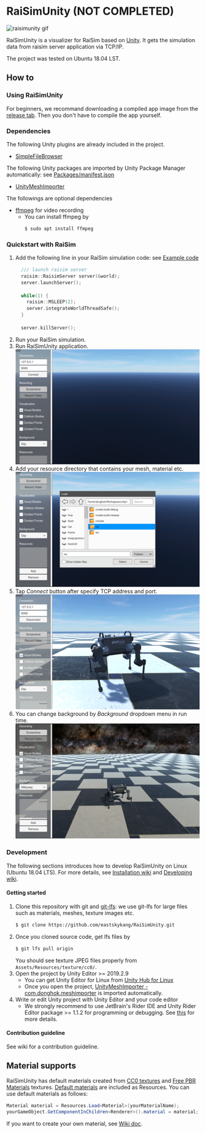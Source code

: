 # RaiSimUnity (NOT COMPLETED) 

![raisimunity gif](Images/raisimunity.gif)
 
RaiSimUnity is a visualizer for RaiSim based on [Unity](https://unity.com/). It gets the simulation data from raisim server application via TCP/IP.

The project was tested on Ubuntu 18.04 LST.

## How to 

### Using RaiSimUnity
For beginners, we recommand downloading a compiled app image from the [release tab](https://github.com/leggedrobotics/RaiSimUnity/releases). Then you don't have to compile the app yourself.

### Dependencies

The following Unity plugins are already included in the project.                
- [SimpleFileBrowser](https://assetstore.unity.com/packages/tools/gui/runtime-file-browser-113006)

The following Unity packages are imported by Unity Package Manager automatically: see [Packages/manifest.json](Packages/manifest.json) 
- [UnityMeshImporter](https://github.com/eastskykang/UnityMeshImporter)

The followings are optional dependencies
- [ffmpeg](https://www.ffmpeg.org/) for video recording
    - You can install ffmpeg by 
        ```sh
        $ sudo apt install ffmpeg
        ``` 

### Quickstart with RaiSim

1. Add the following line in your RaiSim simulation code: see [Example code](https://github.com/leggedrobotics/raisimUnity/tree/master/Examples/src)
    ```cpp
      /// launch raisim server
      raisim::RaisimServer server(&world);
      server.launchServer();
    
      while(1) {
        raisim::MSLEEP(2);
        server.integrateWorldThreadSafe();
      }
    
      server.killServer();
    ```
2. Run your RaiSim simulation. 
3. Run RaiSimUnity application.
![](Images/step1.png)
4. Add your resource directory that contains your mesh, material etc.
![](Images/step2.png)
5. Tap *Connect* button after specify TCP address and port.
![](Images/step3.png)
6. You can change background by *Background* dropdown menu in run time.
![](Images/step4.png)

### Development

The following sections introduces how to develop RaiSimUnity on Linux (Ubuntu 18.04 LTS). For more details, see [Installation wiki](https://github.com/leggedrobotics/RaiSimUnity/wiki/installation) and [Developing wiki](https://github.com/leggedrobotics/RaiSimUnity/wiki/developing).

#### Getting started

1. Clone this repository with git and [git-lfs](https://git-lfs.github.com/): we use git-lfs for large files such as materials, meshes, texture images etc.
    ```sh
    $ git clone https://github.com/eastskykang/RaiSimUnity.git
    ```
2. Once you cloned source code, get lfs files by 
    ```sh
    $ git lfs pull origin
    ```
    You should see texture JPEG files properly from ```Assets/Resources/texture/cc0/```. 
3. Open the project by Unity Editor >= 2019.2.9
    - You can get Unity Editor for Linux from [Unity Hub for Linux](https://forum.unity.com/threads/unity-hub-v2-0-0-release.677485/?_ga=2.133515342.19804957.1574080929-125858921.1570536365)
    - Once you open the project, [UnityMeshImporter - com.donghok.meshimporter](https://github.com/eastskykang/UnityMeshImporter) is imported automatically.  
4. Write or edit Unity project with Unity Editor and your code editor 
    - We strongly recommend to use JetBrain's Rider IDE and Unity Rider Editor package >= 1.1.2 for programming or debugging. See [this](https://github.com/leggedrobotics/RaiSimUnity/wiki/developing#rider-ide-optional) for more details.

#### Contribution guideline

See wiki for a contribution guideline.

## Material supports

RaiSimUnity has default materials created from [CC0 textures](https://cc0textures.com/) and [Free PBR Materials](https://freepbr.com/) textures.
[Default materials](Assets/Resources/materials/Resources) are included as Resources. You can use default materials as follows: 

```cs
Material material = Resources.Load<Material>(yourMaterialName);
yourGameObject.GetComponentInChildren<Renderer>().material = material;
```

If you want to create your own material, see [Wiki doc](https://github.com/leggedrobotics/RaiSimUnity/wiki/creating-unity-materials).
